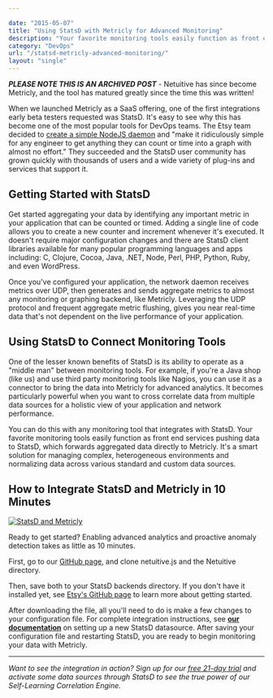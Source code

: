 ```yaml
---

date: "2015-05-07"
title: "Using StatsD with Metricly for Advanced Monitoring"
description: "Your favorite monitoring tools easily function as front end services pushing data to StatsD, which forwards aggregated data directly to Metricly."
category: "DevOps"
url: "/statsd-metricly-advanced-monitoring/"
layout: "single"
---
```

***PLEASE NOTE THIS IS AN ARCHIVED POST*** - Netuitive has since become Metricly, and the tool has matured greatly since the time this was written!

When we launched Metricly as a SaaS offering, one of the first integrations early beta testers requested was StatsD. It's easy to see why this has become one of the most popular tools for DevOps teams. The Etsy team decided to [create a simple NodeJS daemon](https://codeascraft.com/2011/02/15/measure-anything-measure-everything/) and "make it ridiculously simple for any engineer to get anything they can count or time into a graph with almost no effort." They succeeded and the StatsD user community has grown quickly with thousands of users and a wide variety of plug-ins and services that support it.

Getting Started with StatsD
---------------------------

Get started aggregating your data by identifying any important metric in your application that can be counted or timed. Adding a single line of code allows you to create a new counter and increment whenever it's executed. It doesn't require major configuration changes and there are StatsD client libraries available for many popular programming languages and apps including: C, Clojure, Cocoa, Java, .NET, Node, Perl, PHP, Python, Ruby, and even WordPress.

Once you've configured your application, the network daemon receives metrics over UDP, then generates and sends aggregate metrics to almost any monitoring or graphing backend, like Metricly. Leveraging the UDP protocol and frequent aggregate metric flushing, gives you near real-time data that's not dependent on the live performance of your application.

Using StatsD to Connect Monitoring Tools
----------------------------------------

One of the lesser known benefits of StatsD is its ability to operate as a "middle man" between monitoring tools. For example, if you're a Java shop (like us) and use third party monitoring tools like Nagios, you can use it as a connector to bring the data into Metricly for advanced analytics.  It becomes particularly powerful when you want to cross correlate data from multiple data sources for a holistic view of your application and network performance.

You can do this with any monitoring tool that integrates with StatsD. Your favorite monitoring tools easily function as front end services pushing data to StatsD, which forwards aggregated data directly to Metricly. It's a smart solution for managing complex, heterogeneous environments and normalizing data across various standard and custom data sources.

How to Integrate StatsD and Metricly in 10 Minutes
---------------------------------------------------

[![StatsD and Metricly](https://s3-us-west-2.amazonaws.com/com-netuitive-app-usw2-public/wp-content/uploads/2016/03/StatsD.png)](https://s3-us-west-2.amazonaws.com/com-netuitive-app-usw2-public/wp-content/uploads/2016/03/StatsD.png)

Ready to get started? Enabling advanced analytics and proactive anomaly detection takes as little as 10 minutes.

First, go to our [GitHub page](https://github.com/Netuitive/statsd-netuitive-backend), and clone netuitive.js and the Netuitive directory.

Then, save both to your StatsD backends directory. If you don't have it installed yet, see [Etsy's GitHub page](https://github.com/etsy/statsd) to learn more about getting started.

After downloading the file, all you'll need to do is make a few changes to your configuration file. For complete integration instructions, see **[our documentation](https://docs.metricly.com/integrations/etsy-statsd/)** on setting up a new StatsD datasource. After saving your configuration file and restarting StatsD, you are ready to begin monitoring your data with Metricly.

* * * * *

*Want to see the integration in action?  Sign up for our [free 21-day trial](/signup) and activate some data sources through StatsD to see the true power of our Self-Learning Correlation Engine.*
